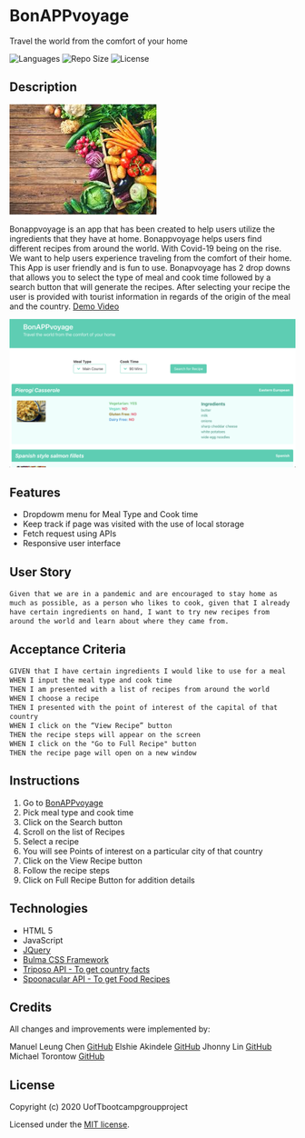 # BonAPPvoyage
Travel the world from the comfort of your home

![Languages](https://img.shields.io/github/languages/top/UofTbootcampgroupproject/bonAPPvoyage) ![Repo Size](https://img.shields.io/github/repo-size/UofTbootcampgroupproject/bonAPPvoyage) ![License](https://img.shields.io/github/license/UofTbootcampgroupproject/bonAPPvoyage)

## Description

![Food](./assets/images/food-image.jpg)

Bonappvoyage is an app that has been created to help users utilize the ingredients that they have at home. Bonappvoyage helps users find different recipes from around the world. With Covid-19 being on the rise. We want to help users experience traveling from the comfort of their home. This App is user friendly and is fun to use. Bonapvoyage has 2 drop downs that allows you to select the type of meal and cook time followed by a search button that will generate the recipes. After selecting your recipe the user is provided with tourist information in regards of the origin of the meal and the country.
[Demo Video](https://www.youtube.com/watch?v=X3YEamn7x60)

![BonAPPvoyage](./assets/images/BonAPPvoyage.png)

## Features
* Dropdowm menu for Meal Type and Cook time
* Keep track if page was visited with the use of local storage
* Fetch request using APIs
* Responsive user interface

## User Story
```
Given that we are in a pandemic and are encouraged to stay home as much as possible, as a person who likes to cook, given that I already have certain ingredients on hand, I want to try new recipes from around the world and learn about where they came from.
```

## Acceptance Criteria
```
GIVEN that I have certain ingredients I would like to use for a meal
WHEN I input the meal type and cook time
THEN I am presented with a list of recipes from around the world
WHEN I choose a recipe
THEN I presented with the point of interest of the capital of that country
WHEN I click on the “View Recipe” button
THEN the recipe steps will appear on the screen
WHEN I click on the "Go to Full Recipe" button
THEN the recipe page will open on a new window
```

## Instructions
1. Go to [BonAPPvoyage](https://uoftbootcampgroupproject.github.io/bonAPPvoyage/)
2. Pick meal type and cook time
3. Click on the Search button
4. Scroll on the list of Recipes
5. Select a recipe
6. You will see Points of interest on a particular city of that country
7. Click on the View Recipe button
8. Follow the recipe steps 
9. Click on Full Recipe Button for addition details

## Technologies 
* HTML 5
* JavaScript
* [JQuery](https://jquery.com/)
* [Bulma CSS Framework](https://bulma.io/)
* [Triposo API - To get country facts](https://www.triposo.com/api/documentation/20200803/)
* [Spoonacular API - To get Food Recipes](https://spoonacular.com/food-api)

## Credits
All changes and improvements were implemented by:

Manuel Leung Chen [GitHub](https://github.com/manuelleungchen)
Elshie Akindele [GitHub](https://github.com/elshie21)
Jhonny Lin [GitHub](https://github.com/Jlin72)
Michael Torontow [GitHub](https://github.com/Torontow)


## License
Copyright \(c\) 2020 UofTbootcampgroupproject

Licensed under the [MIT license](https://github.com/UofTbootcampgroupproject/bonAPPvoyage/blob/main/LICENSE).
